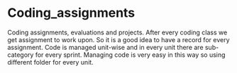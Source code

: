 # Coding_assignments
Coding assignments, evaluations and projects. After every coding class we get assignment to work upon. So it is a good idea to have a record for every assignment. Code is managed unit-wise and in every unit there are sub-category for every sprint. Managing code is very easy in this way so using different folder for every unit.
